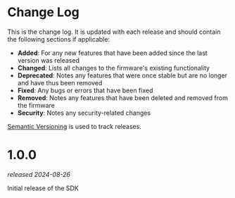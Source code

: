 # Change Log
This is the change log. It is updated with each release and should contain the following sections if applicable:
  - **Added**: For any new features that have been added since the last version was released 
  - **Changed**: Lists all changes to the firmware's existing functionality 
  - **Deprecated**: Notes any features that were once stable but are no longer and have thus been removed 
  - **Fixed**: Any bugs or errors that have been fixed 
  - **Removed**: Notes any features that have been deleted and removed from the firmware
  - **Security**: Notes any security-related changes

[Semantic Versioning](https://semver.org/) is used to track releases. 

# 1.0.0

_released 2024-08-26_

Initial release of the SDK